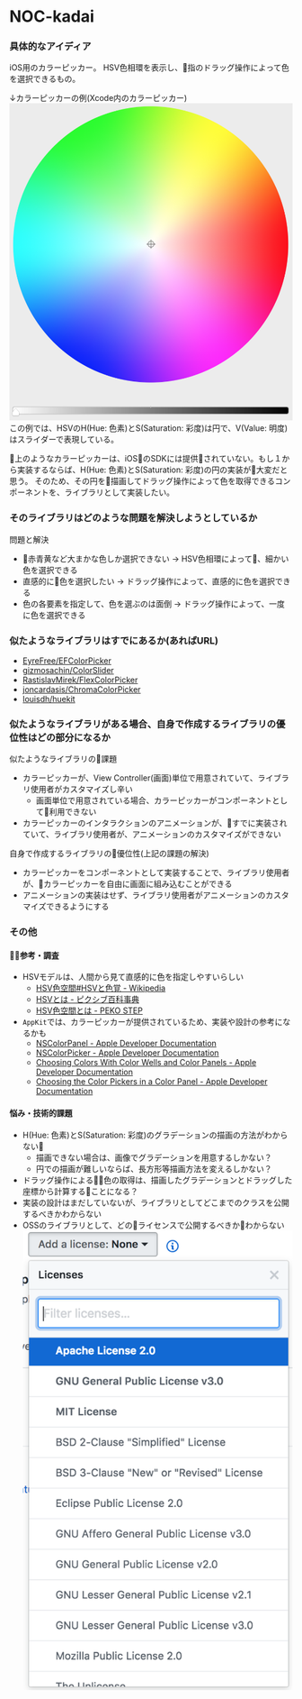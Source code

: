 # NOC-kadai

### 具体的なアイディア
iOS用のカラーピッカー。
HSV色相環を表示し、指のドラッグ操作によって色を選択できるもの。

↓カラーピッカーの例(Xcode内のカラーピッカー)
![color-picker-example](./resource/color-picker-example.png)
この例では、HSVのH(Hue: 色素)とS(Saturation: 彩度)は円で、V(Value: 明度)はスライダーで表現している。

上のようなカラーピッカーは、iOSのSDKには提供されていない。もし１から実装するならば、H(Hue: 色素)とS(Saturation: 彩度)の円の実装が大変だと思う。
そのため、その円を描画してドラッグ操作によって色を取得できるコンポーネントを、ライブラリとして実装したい。
### そのライブラリはどのような問題を解決しようとしているか
問題と解決
- 赤青黄など大まかな色しか選択できない
→ HSV色相環によって、細かい色を選択できる
- 直感的に色を選択したい
→ ドラッグ操作によって、直感的に色を選択できる
- 色の各要素を指定して、色を選ぶのは面倒
→ ドラッグ操作によって、一度に色を選択できる

### 似たようなライブラリはすでにあるか(あればURL)
- [EyreFree/EFColorPicker](https://github.com/EyreFree/EFColorPicker)
- [gizmosachin/ColorSlider](https://github.com/gizmosachin/ColorSlider)
- [RastislavMirek/FlexColorPicker](https://github.com/RastislavMirek/FlexColorPicker)
- [joncardasis/ChromaColorPicker](https://github.com/joncardasis/ChromaColorPicker)
- [louisdh/huekit](https://github.com/louisdh/huekit)

### 似たようなライブラリがある場合、自身で作成するライブラリの優位性はどの部分になるか
似たようなライブラリの課題
- カラーピッカーが、View Controller(画面)単位で用意されていて、ライブラリ使用者がカスタマイズし辛い
  - 画面単位で用意されている場合、カラーピッカーがコンポーネントとして利用できない
- カラーピッカーのインタラクションのアニメーションが、すでに実装されていて、ライブラリ使用者が、アニメーションのカスタマイズができない

自身で作成するライブラリの優位性(上記の課題の解決)
- カラーピッカーをコンポーネントとして実装することで、ライブラリ使用者が、カラーピッカーを自由に画面に組み込むことができる
- アニメーションの実装はせず、ライブラリ使用者がアニメーションのカスタマイズできるようにする

### その他
#### 参考・調査
- HSVモデルは、人間から見て直感的に色を指定しやすいらしい
  - [HSV色空間#HSVと色覚 - Wikipedia](https://ja.wikipedia.org/wiki/HSV%E8%89%B2%E7%A9%BA%E9%96%93#HSV%E3%81%A8%E8%89%B2%E8%A6%9A)
  - [HSVとは - ピクシブ百科事典](https://dic.pixiv.net/a/HSV)
  - [HSV色空間とは - PEKO STEP](https://www.peko-step.com/html/hsv.html)
- `AppKit`では、カラーピッカーが提供されているため、実装や設計の参考になるかも
  - [NSColorPanel - Apple Developer Documentation](https://developer.apple.com/documentation/appkit/nscolorpanel)
  - [NSColorPicker - Apple Developer Documentation](https://developer.apple.com/documentation/appkit/nscolorpicker)
  - [Choosing Colors With Color Wells and Color Panels - Apple Developer Documentation](https://developer.apple.com/library/archive/documentation/Cocoa/Conceptual/DrawColor/Tasks/ChoosingColorPickers.html)
  - [Choosing the Color Pickers in a Color Panel - Apple Developer Documentation](https://developer.apple.com/library/archive/documentation/Cocoa/Conceptual/DrawColor/Tasks/ChoosingColorPickers.html#//apple_ref/doc/uid/20000792-BAJBFGED)
#### 悩み・技術的課題
- H(Hue: 色素)とS(Saturation: 彩度)のグラデーションの描画の方法がわからない
  - 描画できない場合は、画像でグラデーションを用意するしかない？
  - 円での描画が難しいならば、長方形等描画方法を変えるしかない？
- ドラッグ操作による色の取得は、描画したグラデーションとドラッグした座標から計算することになる？
- 実装の設計はまだしていないが、ライブラリとしてどこまでのクラスを公開するべきかわからない
- OSSのライブラリとして、どのライセンスで公開するべきかわからない
![licences](./resource/licences.png)